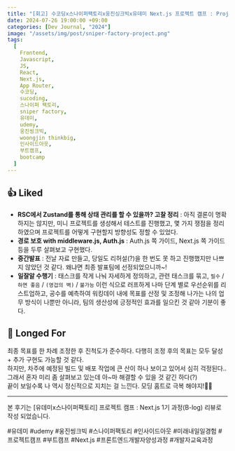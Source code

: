 ```yaml
---
title: "[회고] 수코딩x스나이퍼팩토리x웅진싱크빅x유데미 Next.js 프로젝트 캠프 : Project Week6"
date: 2024-07-26 19:00:00 +09:00
categories: [Dev Journal, "2024"]
image: "/assets/img/post/sniper-factory-project.png"
tags:
  [
    Frontend,
    Javascript,
    JS,
    React,
    Next.js,
    App Router,
    수코딩,
    sucoding,
    스나이퍼 팩토리,
    sniper factory,
    유데미,
    udemy,
    웅진씽크빅,
    woongjin thinkbig,
    인사이드아웃,
    부트캠프,
    bootcamp
  ]
---
```


## 👍 Liked

- **RSC에서 Zustand를 통해 상태 관리를 할 수 있을까? 고찰 정리** : 아직 결론이 명확하지는 않지만, 미니 프로젝트를 생성해서 테스트를 진행했고, 몇 가지 쟁점을 정리하였으며 프로젝트를 어떻게 구현할지 방향성도 정할 수 있었다.
- **경로 보호 with middleware.js, Auth.js** : Auth.js 쪽 가이드, Next.js 쪽 가이드 등을 두루 살펴보고 구현했다.
- **중간발표** : 전날 자료 만들고, 당일도 리허설(?)을 한 번도 못 하고 진행했지만 나쁘지 않았던 것 같다. 왜냐면 최종 발표팀에 선정되었으니까~!
- **일잘알 수행기** : 태스크를 작게 나눠 자세하게 정의하고, 관련 태스크를 묶고, `필수` / `하면 좋음` / `(영겁의 벽)` / `불가능` 이런 식으로 러프하게 나마 단계 별로 우선순위를 리스트업하고, 공수를 예측하여 워킹데이 내에 목표를 산정 및 조정해 나가는 나의 업무 방식이 나뿐만 아니라, 팀의 생산성에 긍정적인 효과를 일으킨 것 같아 기분이 좋다.

## 💭 Longed For

최종 목표를 한 차례 조정한 후 진척도가 준수하다. 다행히 조정 후의 목표는 모두 달성 + 추가 구현도 가능할 것 같다.<br/>
하지만, 차주에 예정된 빌드 및 배포 작업에 큰 산이 하나 보이고 있어서 심히 걱정된다.. 그래서 혼자 미리 좀 살펴보고 있는데 아~마 해결할 수 있을 것 같긴 하다(?)<br/>
끝이 보일수록 나 역시 정신적으로 지치는 걸 느낀다. 모딩 홈트로 극복 해야지!💪🏻

---

본 후기는 [유데미x스나이퍼팩토리] 프로젝트 캠프 : Next.js 1기 과정(B-log) 리뷰로 작성 되었습니다.

#유데미 #udemy #웅진씽크빅 #스나이퍼팩토리 #인사이드아웃 #미래내일일경험 #프로젝트캠프 #부트캠프 #Next.js #프론트엔드개발자양성과정 #개발자교육과정
